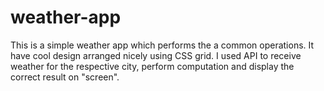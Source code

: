 # weather-app
This is a simple weather app which performs the a common  operations. It have cool design arranged nicely using CSS grid. I used API to receive weather for the respective city, perform computation and display the correct result on "screen".
